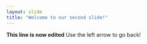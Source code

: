 ```yaml
---
layout: slide
title: "Welcome to our second slide!"
---
```

**This line is now edited**
Use the left arrow to go back!
